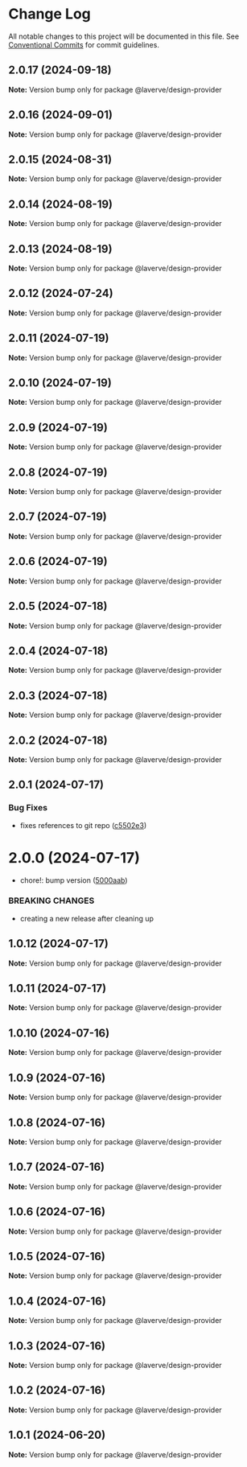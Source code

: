 # Change Log

All notable changes to this project will be documented in this file.
See [Conventional Commits](https://conventionalcommits.org) for commit guidelines.

## 2.0.17 (2024-09-18)

**Note:** Version bump only for package @laverve/design-provider

## 2.0.16 (2024-09-01)

**Note:** Version bump only for package @laverve/design-provider

## 2.0.15 (2024-08-31)

**Note:** Version bump only for package @laverve/design-provider

## 2.0.14 (2024-08-19)

**Note:** Version bump only for package @laverve/design-provider

## 2.0.13 (2024-08-19)

**Note:** Version bump only for package @laverve/design-provider

## 2.0.12 (2024-07-24)

**Note:** Version bump only for package @laverve/design-provider

## 2.0.11 (2024-07-19)

**Note:** Version bump only for package @laverve/design-provider

## 2.0.10 (2024-07-19)

**Note:** Version bump only for package @laverve/design-provider

## 2.0.9 (2024-07-19)

**Note:** Version bump only for package @laverve/design-provider

## 2.0.8 (2024-07-19)

**Note:** Version bump only for package @laverve/design-provider

## 2.0.7 (2024-07-19)

**Note:** Version bump only for package @laverve/design-provider

## 2.0.6 (2024-07-19)

**Note:** Version bump only for package @laverve/design-provider

## 2.0.5 (2024-07-18)

**Note:** Version bump only for package @laverve/design-provider

## 2.0.4 (2024-07-18)

**Note:** Version bump only for package @laverve/design-provider

## 2.0.3 (2024-07-18)

**Note:** Version bump only for package @laverve/design-provider

## 2.0.2 (2024-07-18)

**Note:** Version bump only for package @laverve/design-provider

## 2.0.1 (2024-07-17)

### Bug Fixes

-   fixes references to git repo ([c5502e3](https://github.com/laverve/fusion/commit/c5502e39d80f40db83e3d9a49b1bfb1ba1984fc1))

# 2.0.0 (2024-07-17)

-   chore!: bump version ([5000aab](https://github.com/laverve/games/commit/5000aaba0487d91b51c023333dd07637167cc221))

### BREAKING CHANGES

-   creating a new release after cleaning up

## 1.0.12 (2024-07-17)

**Note:** Version bump only for package @laverve/design-provider

## 1.0.11 (2024-07-17)

**Note:** Version bump only for package @laverve/design-provider

## 1.0.10 (2024-07-16)

**Note:** Version bump only for package @laverve/design-provider

## 1.0.9 (2024-07-16)

**Note:** Version bump only for package @laverve/design-provider

## 1.0.8 (2024-07-16)

**Note:** Version bump only for package @laverve/design-provider

## 1.0.7 (2024-07-16)

**Note:** Version bump only for package @laverve/design-provider

## 1.0.6 (2024-07-16)

**Note:** Version bump only for package @laverve/design-provider

## 1.0.5 (2024-07-16)

**Note:** Version bump only for package @laverve/design-provider

## 1.0.4 (2024-07-16)

**Note:** Version bump only for package @laverve/design-provider

## 1.0.3 (2024-07-16)

**Note:** Version bump only for package @laverve/design-provider

## 1.0.2 (2024-07-16)

**Note:** Version bump only for package @laverve/design-provider

## 1.0.1 (2024-06-20)

**Note:** Version bump only for package @laverve/design-provider
